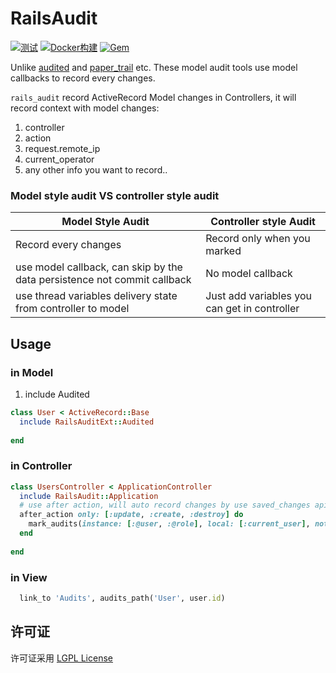 # RailsAudit

[![测试](https://github.com/work-design/rails_audit/actions/workflows/test.yml/badge.svg)](https://github.com/work-design/rails_audit/actions/workflows/test.yml)
[![Docker构建](https://github.com/work-design/rails_audit/actions/workflows/cd.yml/badge.svg)](https://github.com/work-design/rails_audit/actions/workflows/cd.yml)
[![Gem](https://github.com/work-design/rails_audit/actions/workflows/gempush.yml/badge.svg)](https://github.com/work-design/rails_audit/actions/workflows/gempush.yml)

Unlike [audited](https://github.com/collectiveidea/audited) and [paper_trail](https://github.com/airblade/paper_trail) etc. These model audit tools use model callbacks to record every changes.

`rails_audit` record ActiveRecord Model changes in Controllers, it will record context with model changes:

1. controller
2. action
3. request.remote_ip
4. current_operator
5. any other info you want to record..

### Model style audit VS controller style audit

| Model Style Audit | Controller style Audit |
| --- | --- |
| Record every changes | Record only when you marked |
| use model callback, can skip by the data persistence not commit callback | No model callback |
| use thread variables delivery state from controller to model | Just add variables you can get in controller |

## Usage

### in Model
1. include Audited

```ruby
class User < ActiveRecord::Base
  include RailsAuditExt::Audited
  
end

```

### in Controller

```ruby
class UsersController < ApplicationController
  include RailsAudit::Application
  # use after action, will auto record changes by use saved_changes api
  after_action only: [:update, :create, :destroy] do
    mark_audits(instance: [:@user, :@role], local: [:current_user], note: 'note something!', extra: { client_headers: request.headers.as_json })
  end
  
end
```

### in View
```ruby
  link_to 'Audits', audits_path('User', user.id)
```

## 许可证
许可证采用 [LGPL License](https://opensource.org/licenses/LGPL-3.0)
